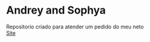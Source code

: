 
# Andrey and Sophya
Repositorio criado para atender um pedido do meu neto<br>
[Site](https://shadowruge.github.io/andrey_and_sophya/)

